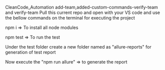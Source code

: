 CleanCode_Automation add-team,added-custom-commands-verify-team and verify-team Pull this current repo and open with your VS code and use the bellow commands on the terminal for executing the project

npm i => To install all node modules

npm test => To run the test

Under the test folder create a new folder named as "allure-reports" for generation of test report

Now execute the "npm run allure" => to generate the report
